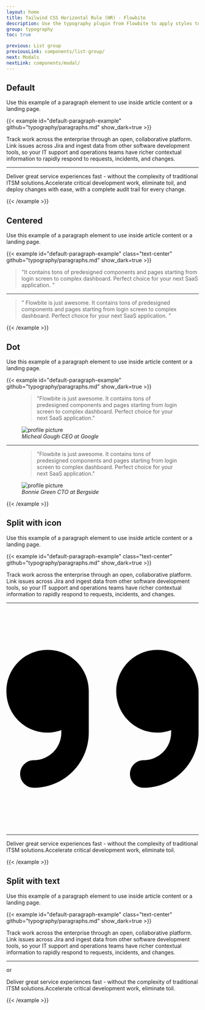 ```yaml
---
layout: home
title: Tailwind CSS Horizontal Rule (HR) - Flowbite
description: Use the typography plugin from Flowbite to apply styles to all inline elements like headings, paragraphs, lists, and images using a single format class
group: typography
toc: true

previous: List group
previousLink: components/list-group/
next: Modals
nextLink: components/modal/
---
```


## Default

Use this example of a paragraph element to use inside article content or a landing page.

{{< example id="default-paragraph-example" github="typography/paragraphs.md" show_dark=true >}}
<p class="text-gray-500 md:text-lg dark:text-gray-400">Track work across the enterprise through an open, collaborative platform. Link issues across Jira and ingest data from other software development tools, so your IT support and operations teams have richer contextual information to rapidly respond to requests, incidents, and changes.</p>
<hr class="my-8 h-px bg-gray-200 border-0 dark:bg-gray-700">
<p class="text-gray-500 md:text-lg dark:text-gray-400">Deliver great service experiences fast - without the complexity of traditional ITSM solutions.Accelerate critical development work, eliminate toil, and deploy changes with ease, with a complete audit trail for every change.</p>
{{< /example >}}

## Centered

Use this example of a paragraph element to use inside article content or a landing page.

{{< example id="default-paragraph-example" class="text-center" github="typography/paragraphs.md" show_dark=true >}}
<blockquote>
    <p class="text-xl italic font-semibold text-gray-900 dark:text-white">"It contains tons of predesigned components and pages starting from login screen to complex dashboard. Perfect choice for your next SaaS application. "</p>
</blockquote>
<hr class="my-4 mx-auto w-48 h-1 bg-gray-100 rounded border-0 md:my-10 dark:bg-gray-700">
<blockquote>
    <p class="text-xl italic font-semibold text-gray-900 dark:text-white">" Flowbite is just awesome. It contains tons of predesigned components and pages starting from login screen to complex dashboard. Perfect choice for your next SaaS application. "</p>
</blockquote>
{{< /example >}}

## Dot

Use this example of a paragraph element to use inside article content or a landing page.

{{< example id="default-paragraph-example" github="typography/paragraphs.md" show_dark=true >}}
<figure class="mx-auto max-w-screen-md text-center">
    <blockquote>
        <p class="text-2xl italic font-medium text-gray-900 dark:text-white">"Flowbite is just awesome. It contains tons of predesigned components and pages starting from login screen to complex dashboard. Perfect choice for your next SaaS application."</p>
    </blockquote>
    <figcaption class="flex justify-center items-center mt-6 space-x-3">
        <img class="w-6 h-6 rounded-full" src="https://flowbite.s3.amazonaws.com/blocks/marketing-ui/avatars/michael-gouch.png" alt="profile picture">
        <div class="flex items-center divide-x-2 divide-gray-500 dark:divide-gray-700">
            <cite class="pr-3 font-medium text-gray-900 dark:text-white">Micheal Gough</cite>
            <cite class="pl-3 text-sm font-light text-gray-500 dark:text-gray-400">CEO at Google</cite>
        </div>
    </figcaption>
</figure>
<hr class="my-8 mx-auto w-8 h-8 bg-gray-200 rounded border-0 md:my-12 dark:bg-gray-700">
<figure class="mx-auto max-w-screen-md text-center">
    <blockquote>
        <p class="text-2xl italic font-medium text-gray-900 dark:text-white">"Flowbite is just awesome. It contains tons of predesigned components and pages starting from login screen to complex dashboard. Perfect choice for your next SaaS application."</p>
    </blockquote>
    <figcaption class="flex justify-center items-center mt-6 space-x-3">
        <img class="w-6 h-6 rounded-full" src="https://flowbite.s3.amazonaws.com/blocks/marketing-ui/avatars/bonnie-green.png" alt="profile picture">
        <div class="flex items-center divide-x-2 divide-gray-500 dark:divide-gray-700">
            <cite class="pr-3 font-medium text-gray-900 dark:text-white">Bonnie Green</cite>
            <cite class="pl-3 text-sm font-light text-gray-500 dark:text-gray-400">CTO at Bergside</cite>
        </div>
    </figcaption>
</figure>
{{< /example >}}

## Split with icon

Use this example of a paragraph element to use inside article content or a landing page.

{{< example id="default-paragraph-example" class="text-center" github="typography/paragraphs.md" show_dark=true >}}
<p class="text-gray-500 md:text-lg dark:text-gray-400">Track work across the enterprise through an open, collaborative platform. Link issues across Jira and ingest data from other software development tools, so your IT support and operations teams have richer contextual information to rapidly respond to requests, incidents, and changes.</p>
<div class="inline-flex justify-center items-center py-6 w-full">
    <hr class="w-32 h-1 bg-gray-200 rounded border-0 dark:bg-gray-700">
    <svg class="mx-4 w-5 h-5 text-gray-900 dark:text-white" xmlns="http://www.w3.org/2000/svg" viewBox="0 0 448 512"><path d="M96 96C42.98 96 0 138.1 0 192s42.98 96 96 96c11.28 0 21.95-2.305 32-5.879V288c0 35.3-28.7 64-64 64c-17.67 0-32 14.33-32 32s14.33 32 32 32c70.58 0 128-57.42 128-128V192C192 138.1 149 96 96 96zM448 192c0-53.02-42.98-96-96-96s-96 42.98-96 96s42.98 96 96 96c11.28 0 21.95-2.305 32-5.879V288c0 35.3-28.7 64-64 64c-17.67 0-32 14.33-32 32s14.33 32 32 32c70.58 0 128-57.42 128-128V192z"/></svg>
    <hr class="w-32 h-1 bg-gray-200 rounded border-0 dark:bg-gray-700">
</div>
<p class="text-gray-500 md:text-lg dark:text-gray-400">Deliver great service experiences fast - without the complexity of traditional ITSM solutions.Accelerate critical development work, eliminate toil.</p>
{{< /example >}}

## Split with text

Use this example of a paragraph element to use inside article content or a landing page.

{{< example id="default-paragraph-example" class="text-center" github="typography/paragraphs.md" show_dark=true >}}
<p class="text-gray-500 md:text-lg dark:text-gray-400">Track work across the enterprise through an open, collaborative platform. Link issues across Jira and ingest data from other software development tools, so your IT support and operations teams have richer contextual information to rapidly respond to requests, incidents, and changes.</p>
<div class="inline-flex justify-center items-center w-full">
    <hr class="my-8 w-64 h-px bg-gray-200 border-0 dark:bg-gray-700">
    <span class="absolute left-1/2 py-3 px-3 font-medium text-gray-900 bg-white -translate-x-1/2 dark:text-white">or</span>
</div>
<p class="text-gray-500 md:text-lg dark:text-gray-400">Deliver great service experiences fast - without the complexity of traditional ITSM solutions.Accelerate critical development work, eliminate toil.</p>
{{< /example >}}